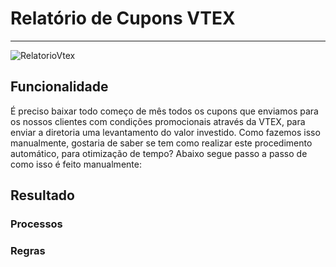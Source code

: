 # Relatório de Cupons VTEX

---
![RelatorioVtex](http://developers.connectparts.com.br/imagens/mktRelatorioVtex.png)

## Funcionalidade

É preciso baixar todo começo de mês todos os cupons que enviamos para os nossos clientes com condições promocionais através da VTEX, para enviar a diretoria uma levantamento do valor investido. Como fazemos isso manualmente, gostaria de saber se tem como realizar este procedimento automático, para otimização de tempo?
Abaixo segue passo a passo de como isso é feito manualmente:

## Resultado

### Processos

### Regras